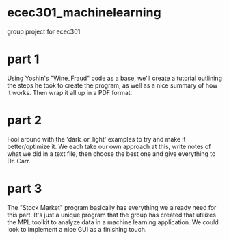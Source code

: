 # ecec301_machinelearning
group project for ecec301

# part 1

Using Yoshin's "Wine_Fraud" code as a base, we'll create a tutorial outlining the steps he took to create the program, as well as a nice summary of how it works.  Then wrap it all up in a PDF format.

# part 2 

Fool around with the 'dark_or_light' examples to try and make it better/optimize it.  We each take our own approach at this, write notes of what we did in a text file, then choose the best one and give everything to Dr. Carr.

# part 3

The "Stock Market" program basically has everything we already need for this part.  It's just a unique program that the group has created that utilizes the MPL toolkit to analyze data in a machine learning application.  We could look to implement a nice GUI as a finishing touch.
